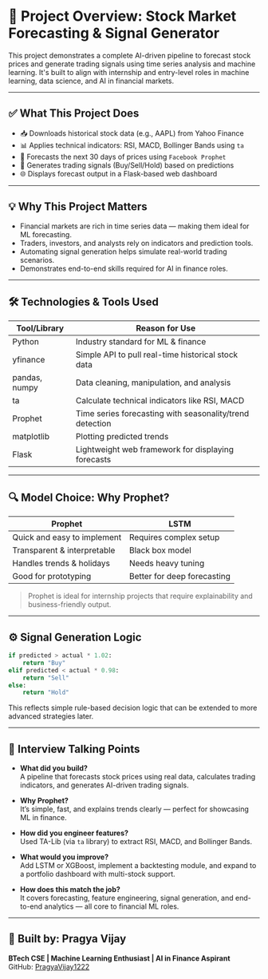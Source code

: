 # 📘 Project Overview: Stock Market Forecasting & Signal Generator

This project demonstrates a complete AI-driven pipeline to forecast stock prices and generate trading signals using time series analysis and machine learning. It's built to align with internship and entry-level roles in machine learning, data science, and AI in financial markets.

---

## ✅ What This Project Does

- 📥 Downloads historical stock data (e.g., AAPL) from Yahoo Finance
- 📊 Applies technical indicators: RSI, MACD, Bollinger Bands using `ta`
- 🔮 Forecasts the next 30 days of prices using `Facebook Prophet`
- 🚦 Generates trading signals (Buy/Sell/Hold) based on predictions
- 🌐 Displays forecast output in a Flask-based web dashboard

---

## 💡 Why This Project Matters

- Financial markets are rich in time series data — making them ideal for ML forecasting.
- Traders, investors, and analysts rely on indicators and prediction tools.
- Automating signal generation helps simulate real-world trading scenarios.
- Demonstrates end-to-end skills required for AI in finance roles.

---

## 🛠 Technologies & Tools Used

| Tool/Library     | Reason for Use |
|------------------|----------------|
| Python           | Industry standard for ML & finance |
| yfinance         | Simple API to pull real-time historical stock data |
| pandas, numpy    | Data cleaning, manipulation, and analysis |
| ta               | Calculate technical indicators like RSI, MACD |
| Prophet          | Time series forecasting with seasonality/trend detection |
| matplotlib       | Plotting predicted trends |
| Flask            | Lightweight web framework for displaying forecasts |

---

## 🔍 Model Choice: Why Prophet?

| Prophet                     | LSTM                           |
|-----------------------------|--------------------------------|
| Quick and easy to implement | Requires complex setup         |
| Transparent & interpretable | Black box model                |
| Handles trends & holidays   | Needs heavy tuning             |
| Good for prototyping        | Better for deep forecasting    |

> Prophet is ideal for internship projects that require explainability and business-friendly output.

---

## ⚙️ Signal Generation Logic

```python
if predicted > actual * 1.02:
    return "Buy"
elif predicted < actual * 0.98:
    return "Sell"
else:
    return "Hold"
```

This reflects simple rule-based decision logic that can be extended to more advanced strategies later.

---

## 💬 Interview Talking Points

- **What did you build?**  
  A pipeline that forecasts stock prices using real data, calculates trading indicators, and generates AI-driven trading signals.

- **Why Prophet?**  
  It’s simple, fast, and explains trends clearly — perfect for showcasing ML in finance.

- **How did you engineer features?**  
  Used TA-Lib (via `ta` library) to extract RSI, MACD, and Bollinger Bands.

- **What would you improve?**  
  Add LSTM or XGBoost, implement a backtesting module, and expand to a portfolio dashboard with multi-stock support.

- **How does this match the job?**  
  It covers forecasting, feature engineering, signal generation, and end-to-end analytics — all core to financial ML roles.

---

## 🧠 Built by: Pragya Vijay

**BTech CSE | Machine Learning Enthusiast | AI in Finance Aspirant**  
GitHub: [PragyaVijay1222](https://github.com/PragyaVijay1222)
